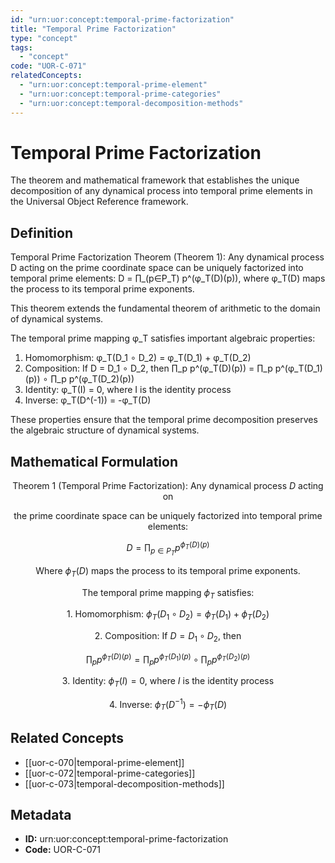 ```yaml
---
id: "urn:uor:concept:temporal-prime-factorization"
title: "Temporal Prime Factorization"
type: "concept"
tags:
  - "concept"
code: "UOR-C-071"
relatedConcepts:
  - "urn:uor:concept:temporal-prime-element"
  - "urn:uor:concept:temporal-prime-categories"
  - "urn:uor:concept:temporal-decomposition-methods"
---
```


# Temporal Prime Factorization

The theorem and mathematical framework that establishes the unique decomposition of any dynamical process into temporal prime elements in the Universal Object Reference framework.

## Definition

Temporal Prime Factorization Theorem (Theorem 1): Any dynamical process D acting on the prime coordinate space can be uniquely factorized into temporal prime elements: D = ∏_(p∈P_T) p^(φ_T(D)(p)), where φ_T(D) maps the process to its temporal prime exponents.

This theorem extends the fundamental theorem of arithmetic to the domain of dynamical systems.

The temporal prime mapping φ_T satisfies important algebraic properties:

1. Homomorphism: φ_T(D_1 ∘ D_2) = φ_T(D_1) + φ_T(D_2)
2. Composition: If D = D_1 ∘ D_2, then ∏_p p^(φ_T(D)(p)) = ∏_p p^(φ_T(D_1)(p)) ∘ ∏_p p^(φ_T(D_2)(p))
3. Identity: φ_T(I) = 0, where I is the identity process
4. Inverse: φ_T(D^(-1)) = -φ_T(D)

These properties ensure that the temporal prime decomposition preserves the algebraic structure of dynamical systems.

## Mathematical Formulation

$$
\text{Theorem 1 (Temporal Prime Factorization): Any dynamical process } D \text{ acting on}
$$

$$
\text{the prime coordinate space can be uniquely factorized into temporal prime elements:}
$$

$$
D = \prod_{p\in P_T} p^{\phi_T(D)(p)}
$$

$$
\text{Where } \phi_T(D) \text{ maps the process to its temporal prime exponents.}
$$

$$
\text{The temporal prime mapping } \phi_T \text{ satisfies:}
$$

$$
\text{1. Homomorphism: } \phi_T(D_1 \circ D_2) = \phi_T(D_1) + \phi_T(D_2)
$$

$$
\text{2. Composition: If } D = D_1 \circ D_2 \text{, then}
$$

$$
\prod_p p^{\phi_T(D)(p)} = \prod_p p^{\phi_T(D_1)(p)} \circ \prod_p p^{\phi_T(D_2)(p)}
$$

$$
\text{3. Identity: } \phi_T(I) = 0 \text{, where } I \text{ is the identity process}
$$

$$
\text{4. Inverse: } \phi_T(D^{-1}) = -\phi_T(D)
$$

## Related Concepts

- [[uor-c-070|temporal-prime-element]]
- [[uor-c-072|temporal-prime-categories]]
- [[uor-c-073|temporal-decomposition-methods]]

## Metadata

- **ID:** urn:uor:concept:temporal-prime-factorization
- **Code:** UOR-C-071
